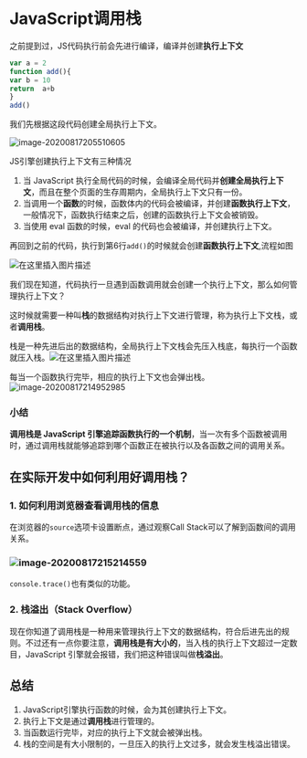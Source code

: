 # JavaScript调用栈

之前提到过，JS代码执行前会先进行编译，编译并创建**执行上下文**

```js
var a = 2
function add(){
var b = 10
return  a+b
}
add()
```

我们先根据这段代码创建全局执行上下文。

![image-20200817205510605](C:\Users\how浩\AppData\Roaming\Typora\typora-user-images\image-20200817205510605.png)

JS引擎创建执行上下文有三种情况

1. 当 JavaScript 执行全局代码的时候，会编译全局代码并**创建全局执行上下文**，而且在整个页面的生存周期内，全局执行上下文只有一份。
2. 当调用一个**函数**的时候，函数体内的代码会被编译，并创建**函数执行上下文**，一般情况下，函数执行结束之后，创建的函数执行上下文会被销毁。
3. 当使用 eval 函数的时候，eval 的代码也会被编译，并创建执行上下文。



再回到之前的代码，执行到第6行`add()`的时候就会创建**函数执行上下文**,流程如图

![在这里插入图片描述](https://img-blog.csdnimg.cn/20200817210705493.png?x-oss-process=image/watermark,type_ZmFuZ3poZW5naGVpdGk,shadow_10,text_aHR0cHM6Ly9ibG9nLmNzZG4ubmV0L1pIZ29nb2dvaGE=,size_16,color_FFFFFF,t_70#pic_center)



我们现在知道，代码执行一旦遇到函数调用就会创建一个执行上下文，那么如何管理执行上下文？

这时候就需要一种叫**栈**的数据结构对执行上下文进行管理，称为执行上下文栈，或者**调用栈**。

栈是一种先进后出的数据结构，全局执行上下文栈会先压入栈底，每执行一个函数就压入栈。![在这里插入图片描述](https://img-blog.csdnimg.cn/20200817214856587.png?x-oss-process=image/watermark,type_ZmFuZ3poZW5naGVpdGk,shadow_10,text_aHR0cHM6Ly9ibG9nLmNzZG4ubmV0L1pIZ29nb2dvaGE=,size_16,color_FFFFFF,t_70#pic_center)

每当一个函数执行完毕，相应的执行上下文也会弹出栈。![image-20200817214952985](C:\Users\how浩\AppData\Roaming\Typora\typora-user-images\image-20200817214952985.png)

### 小结

**调用栈是 JavaScript 引擎追踪函数执行的一个机制**，当一次有多个函数被调用时，通过调用栈就能够追踪到哪个函数正在被执行以及各函数之间的调用关系。



## 在实际开发中如何利用好调用栈？

### 1. 如何利用浏览器查看调用栈的信息

在浏览器的`source`选项卡设置断点，通过观察Call Stack可以了解到函数间的调用关系。

### ![image-20200817215214559](C:\Users\how浩\AppData\Roaming\Typora\typora-user-images\image-20200817215214559.png)

`console.trace()`也有类似的功能。



### 2. 栈溢出（Stack Overflow）

现在你知道了调用栈是一种用来管理执行上下文的数据结构，符合后进先出的规则。不过还有一点你要注意，**调用栈是有大小的**，当入栈的执行上下文超过一定数目，JavaScript 引擎就会报错，我们把这种错误叫做**栈溢出**。



## 总结

1. JavaScript引擎执行函数的时候，会为其创建执行上下文。
2. 执行上下文是通过**调用栈**进行管理的。
3. 当函数运行完毕，对应的执行上下文就会被弹出栈。
4. 栈的空间是有大小限制的，一旦压入的执行上文过多，就会发生栈溢出错误。

